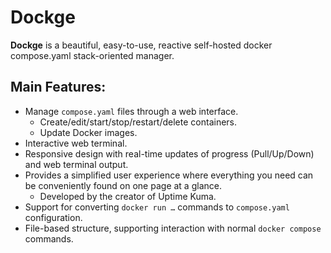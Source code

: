 # Dockge
**Dockge** is a beautiful, easy-to-use, reactive self-hosted docker compose.yaml stack-oriented manager.
## Main Features:
- Manage ```compose.yaml``` files through a web interface.
  - Create/edit/start/stop/restart/delete containers.
  - Update Docker images.
- Interactive web terminal.
- Responsive design with real-time updates of progress (Pull/Up/Down) and web terminal output.
- Provides a simplified user experience where everything you need can be conveniently found on one page at a glance.
  - Developed by the creator of Uptime Kuma.
- Support for converting ```docker run …``` commands to ```compose.yaml``` configuration.
- File-based structure, supporting interaction with normal ```docker compose``` commands.